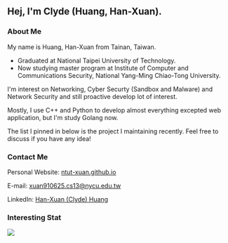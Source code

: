 ## Hej, I'm Clyde (Huang, Han-Xuan).

### About Me

My name is Huang, Han-Xuan from Tainan, Taiwan. 
 - Graduated at National Taipei University of Technology. 
 - Now studying master program at Institute of Computer and Communications Security, National Yang-Ming Chiao-Tong University.

I'm interest on Networking, Cyber Securty (Sandbox and Malware) and Network Security and still proactive develop lot of interest. 

Mostly, I use C++ and Python to develop almost everything excepted web application, but I'm study Golang now.

The list I pinned in below is the project I maintaining recently. Feel free to discuss if you have any idea!

### Contact Me

Personal Website: [ntut-xuan.github.io](https://ntut-xuan.github.io)

E-mail: [xuan910625.cs13@nycu.edu.tw](mailto://xuan910625.cs13@nycu.edu.tw)

LinkedIn: [Han-Xuan (Clyde) Huang](https://www.linkedin.com/in/han-xuan-huang-3b50b4238/)

### Interesting Stat

![](https://github-readme-stats.vercel.app/api?username=ntut-xuan&include_all_commits=true&theme=tokyonight)
